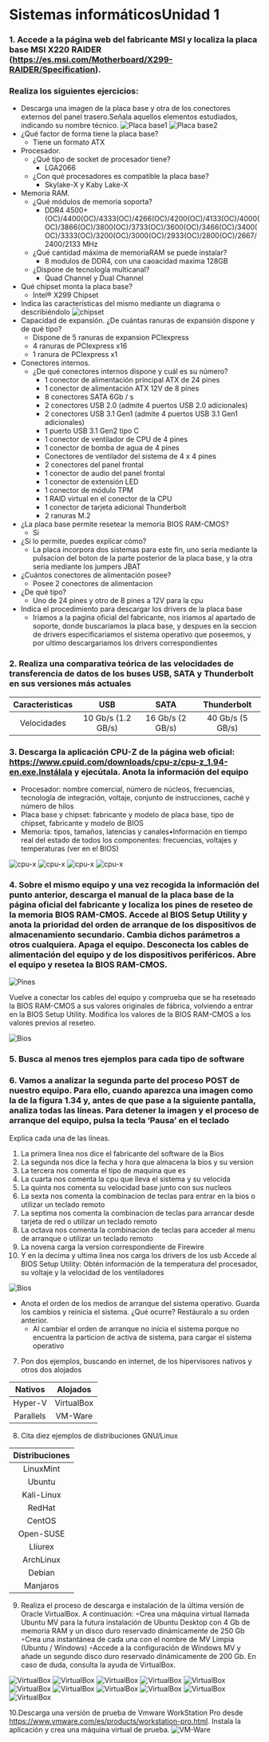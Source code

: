 # Sistemas informáticosUnidad 1
### 1. Accede a la página web del fabricante MSI y localiza la placa base MSI X220 RAIDER (https://es.msi.com/Motherboard/X299-RAIDER/Specification).
### Realiza los siguientes ejercicios:
- Descarga una imagen de la placa base y otra de los conectores externos del panel trasero.Señala aquellos elementos estudiados, indicando su nombre técnico.
![Placa base1](../Placa_Base1.png)
![Placa base2](../Placa_Base2.png)
- ¿Qué factor de forma tiene la placa base?
  - Tiene un formato ATX 
- Procesador.
  - ¿Qué tipo de socket de procesador tiene?
    - LGA2066 
  - ¿Con qué procesadores es compatible la placa base?
    - Skylake-X y Kaby Lake-X
- Memoria RAM.
  - ¿Qué módulos de memoria soporta?
    - DDR4 4500+(OC)/4400(OC)/4333(OC)/4266(OC)/4200(OC)/4133(OC)/4000(OC)/3866(OC)/3800(OC)/3733(OC)/3600(OC)/3466(OC)/3400(OC)/3333(OC)/3200(OC)/3000(OC)/2933(OC)/2800(OC)/2667/2400/2133 MHz
  - ¿Qué cantidad máxima de memoriaRAM se puede instalar?
    - 8 modulos de DDR4, con una caoacidad maxima 128GB
  - ¿Dispone de tecnología multicanal?
    - Quad Channel y Dual Channel
- Qué chipset monta la placa base?
  - Intel® X299 Chipset
- Indica las características del mismo mediante un diagrama o describiéndolo
![chipset](../chipset.png)
- Capacidad de expansión. ¿De cuántas ranuras de expansión dispone y de qué tipo?
  - Dispone de 5 ranuras de expansion PCIexpress
  - 4 ranuras de PCIexpress x16
  - 1 ranura de PCIexpress x1
- Conectores internos.
  - ¿De qué conectores internos dispone y cuál es su número?
    -  1 conector de alimentación principal ATX de 24 pines
    - 1 conector de alimentación ATX 12V de 8 pines
    - 8 conectores SATA 6Gb / s
    - 2 conectores USB 2.0 (admite 4 puertos USB 2.0 adicionales)
    - 2 conectores USB 3.1 Gen1 (admite 4 puertos USB 3.1 Gen1 adicionales)
    - 1 puerto USB 3.1 Gen2 tipo C
    - 1 conector de ventilador de CPU de 4 pines
    - 1 conector de bomba de agua de 4 pines
    - Conectores de ventilador del sistema de 4 x 4 pines
    - 2 conectores del panel frontal
    - 1 conector de audio del panel frontal
    - 1 conector de extensión LED
    - 1 conector de módulo TPM
    - 1 RAID virtual en el conector de la CPU
    - 1 conector de tarjeta adicional Thunderbolt
    - 2 ranuras M.2
- ¿La placa base permite resetear la memoria BIOS RAM-CMOS?
    - Si 
- ¿Si lo permite, puedes explicar cómo?
    - La placa incorpora dos sistemas para este fin, uno seria mediante la pulsacion del boton de la parte posterior de la placa base, y la otra seria mediante los jumpers JBAT 
- ¿Cuántos conectores de alimentación posee?
    - Posee 2 conectores de alimentacion
- ¿De qué tipo?
    - Uno de 24 pines y otro de 8 pines a 12V para la cpu 
- Indica el procedimiento para descargar los drivers de la placa base
    - Iriamos a la pagina oficial del fabricante, nos iriamos al apartado de soporte, donde buscariamos la placa base, y despues en la seccion de drivers especificariamos el sistema operativo que poseemos, y por ultimo descargariamos los drivers correspondientes
### 2. Realiza una comparativa teórica de las velocidades de transferencia de datos de los buses USB, SATA y Thunderbolt en sus versiones más actuales
| Caracteristicas| USB | SATA | Thunderbolt |
| :---: | :---: | :---: | :---: |
| Velocidades | 10 Gb/s (1.2 GB/s) | 16 Gb/s (2 GB/s) | 40 Gb/s (5 GB/s) |
### 3. Descarga la aplicación CPU-Z de la página web oficial: https://www.cpuid.com/downloads/cpu-z/cpu-z_1.94-en.exe.Instálala y ejecútala. Anota la información del equipo
- Procesador: nombre comercial, número de núcleos, frecuencias, tecnología de integración, voltaje, conjunto de instrucciones, caché y número de hilos
- Placa base y chipset: fabricante y modelo de placa base, tipo de chipset, fabricante y modelo de BIOS
- Memoria: tipos, tamaños, latencias y canales•Información en tiempo real del estado de todos los componentes: frecuencias, voltajes y temperaturas (ver en el BIOS)


![cpu-x](../Cpu-X1.png)
![cpu-x](../Cpu-X2.png)
![cpu-x](../Cpu-X3.png)
![cpu-x](../Cpu-X4.png)


### 4. Sobre el mismo equipo y una vez recogida la información del punto anterior, descarga el manual de la placa base de la página oficial del fabricante y localiza los pines de reseteo de la memoria BIOS RAM-CMOS. Accede al BIOS Setup Utility y anota la prioridad del orden de arranque de los dispositivos de almacenamiento secundario. Cambia dichos parámetros a otros cualquiera. Apaga el equipo. Desconecta los cables de alimentación del equipo y de los dispositivos periféricos. Abre el equipo y resetea la BIOS RAM-CMOS.


![Pines](../Pines.png)


Vuelve a conectar los cables del equipo y comprueba que se ha reseteado la BIOS RAM-CMOS a sus valores originales de fábrica, volviendo a entrar en la BIOS Setup Utility. Modifica los valores de la BIOS RAM-CMOS a los valores previos al reseteo.

![Bios](bios2.webp)
    
### 5. Busca al menos tres ejemplos para cada tipo de software
### 6. Vamos a analizar la segunda parte del proceso POST de nuestro equipo. Para ello, cuando aparezca una imagen como la de la figura 1.34 y, antes de que pase a la siguiente pantalla, analiza todas las líneas. Para detener la imagen y el proceso de arranque del equipo, pulsa la tecla ‘Pausa’ en el teclado
Explica cada una de las líneas.
1.  La primera linea nos dice el fabricante del software de la Bios 
2. La segunda nos dice la fecha y hora que almacena la bios y su version
3. La tercera nos comenta el tipo de maquina que es
4. La cuarta nos comenta la cpu que lleva el sistema y su velocida
5. La quinta nos comenta su velocidad base junto con sus nucleos
6. La sexta nos comenta la combinacion de teclas para entrar en la bios o utilizar un teclado remoto
7. La septima nos comenta la combinacion de teclas para arrancar desde tarjeta de red o utilizar un teclado remoto
8. La octava nos comenta la combinacion de teclas para acceder al menu de arranque o utilizar un teclado remoto
9. La novena carga la version correspondiente de Firewire
10. Y en la decima y ultima linea nos carga los drivers de los usb
Accede al BIOS Setup Utility:
 Obtén información de la temperatura del procesador, su voltaje y la velocidad de los ventiladores

![Bios](bios1.webp)

- Anota el orden de los medios de arranque del sistema operativo. Guarda los cambios y reinicia el sistema. ¿Qué ocurre? Restáuralo a su orden anterior.
    -  Al cambiar el orden de arranque no inicia el sistema porque no encuentra la particion de activa de sistema, para cargar el sistema operativo
7. Pon dos ejemplos, buscando en internet, de los hipervisores nativos y otros dos alojados

| Nativos | Alojados |
| :---: | :---: |
| Hyper-V | VirtualBox|
|Parallels | VM-Ware |
8. Cita diez ejemplos de distribuciones GNU/Linux

| Distribuciones |
| :---: |
| LinuxMint |
| Ubuntu |
| Kali-Linux |
| RedHat |
| CentOS |
| Open-SUSE |
| Lliurex |
| ArchLinux |
| Debian |
| Manjaros|
9. Realiza el proceso de descarga e instalación de la última versión de Oracle VirtualBox. A continuación:
◦Crea una máquina virtual llamada Ubuntu MV para la futura instalación de Ubuntu Desktop con 4 Gb de memoria RAM y un disco duro reservado dinámicamente de 250 Gb
◦Crea una instantánea de cada una con el nombre de MV Limpia (Ubuntu / Windows)
◦Accede a la configuración de Windows MV y añade un segundo disco duro reservado dinámicamente de 200 Gb. En caso de duda, consulta la ayuda de VirtualBox.

![VirtualBox](VirtualBox1.png)
![VirtualBox](VirtualBox2.png)
![VirtualBox](VirtualBox3.png)
![VirtualBox](VirtualBox4.png)
![VirtualBox](VirtualBox5.png)
![VirtualBox](VirtualBox6.png)
![VirtualBox](VirtualBox7.png)
![VirtualBox](VirtualBox8.png)
![VirtualBox](VirtualBox9.png)
![VirtualBox](VirtualBox10.png)
![VirtualBox](VirtualBox11.png)


10.Descarga una versión de prueba de Vmware WorkStation Pro desde https://www.vmware.com/es/products/workstation-pro.html. Instala la aplicación y crea una máquina virtual de prueba.
![VM-Ware](VM-Ware.png)







